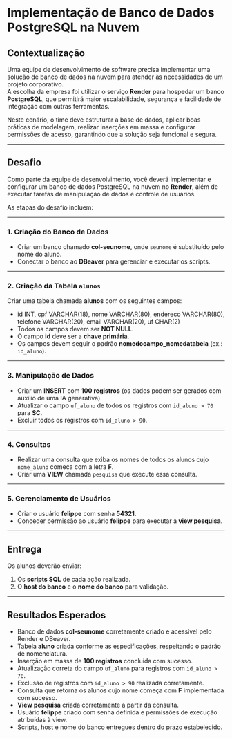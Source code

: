 # Implementação de Banco de Dados PostgreSQL na Nuvem

## Contextualização
Uma equipe de desenvolvimento de software precisa implementar uma solução de banco de dados na nuvem para atender às necessidades de um projeto corporativo.  
A escolha da empresa foi utilizar o serviço **Render** para hospedar um banco **PostgreSQL**, que permitirá maior escalabilidade, segurança e facilidade de integração com outras ferramentas.

Neste cenário, o time deve estruturar a base de dados, aplicar boas práticas de modelagem, realizar inserções em massa e configurar permissões de acesso, garantindo que a solução seja funcional e segura.

---

## Desafio
Como parte da equipe de desenvolvimento, você deverá implementar e configurar um banco de dados PostgreSQL na nuvem no **Render**, além de executar tarefas de manipulação de dados e controle de usuários.

As etapas do desafio incluem:

---

### 1. Criação do Banco de Dados
- Criar um banco chamado **col-seunome**, onde `seunome` é substituído pelo nome do aluno.
- Conectar o banco ao **DBeaver** para gerenciar e executar os scripts.

---

### 2. Criação da Tabela `alunos`
Criar uma tabela chamada **alunos** com os seguintes campos:
- id INT, cpf VARCHAR(18), nome VARCHAR(80), endereco VARCHAR(80), telefone VARCHAR(20), email VARCHAR(20), uf CHAR(2)
- Todos os campos devem ser **NOT NULL**.  
- O campo **id** deve ser a **chave primária**.  
- Os campos devem seguir o padrão **nomedocampo_nomedatabela** (ex.: `id_aluno`).

---

### 3. Manipulação de Dados
- Criar um **INSERT** com **100 registros** (os dados podem ser gerados com auxílio de uma IA generativa).  
- Atualizar o campo `uf_aluno` de todos os registros com `id_aluno > 70` para **SC**.  
- Excluir todos os registros com `id_aluno > 90`.  

---

### 4. Consultas
- Realizar uma consulta que exiba os nomes de todos os alunos cujo `nome_aluno` começa com a letra **F**.  
- Criar uma **VIEW** chamada `pesquisa` que execute essa consulta.  

---

### 5. Gerenciamento de Usuários
- Criar o usuário **felippe** com senha **54321**.  
- Conceder permissão ao usuário **felippe** para executar a **view pesquisa**.  

---

## Entrega
Os alunos deverão enviar:
1. Os **scripts SQL** de cada ação realizada.  
2. O **host do banco** e o **nome do banco** para validação.  

---

## Resultados Esperados
- Banco de dados **col-seunome** corretamente criado e acessível pelo Render e DBeaver.  
- Tabela **aluno** criada conforme as especificações, respeitando o padrão de nomenclatura.  
- Inserção em massa de **100 registros** concluída com sucesso.  
- Atualização correta do campo `uf_aluno` para registros com `id_aluno > 70`.  
- Exclusão de registros com `id_aluno > 90` realizada corretamente.  
- Consulta que retorna os alunos cujo nome começa com **F** implementada com sucesso.  
- **View pesquisa** criada corretamente a partir da consulta.  
- Usuário **felippe** criado com senha definida e permissões de execução atribuídas à view.  
- Scripts, host e nome do banco entregues dentro do prazo estabelecido.  

